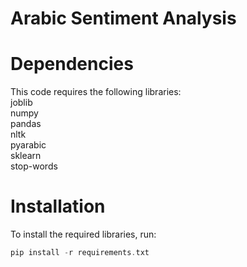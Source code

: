 # Arabic Sentiment Analysis



# Dependencies
This code requires the following libraries:   
joblib       
numpy        
pandas        
nltk         
pyarabic         
sklearn        
stop-words        

# Installation
To install the required libraries, run:
```c
pip install -r requirements.txt
```
